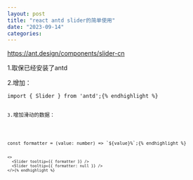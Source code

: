 ```yaml
---
layout: post
title: "react antd slider的简单使用"
date: "2023-09-14"
categories: 
---
```

<p><a href="https://ant.design/components/slider-cn">https://ant.design/components/slider-cn</a></p>

<p>1.取保已经安装了antd</p>

<p>2.增加：</p>

<pre>
<code>import { Slider } from &#39;antd&#39;;{% endhighlight %}

<p><code>3</code>.增加滑动的数据：</p>

<pre>
<code>const formatter = (value: number) =&gt; `${value}%`;{% endhighlight %}

<pre>
<code>&lt;&gt;
  &lt;Slider tooltip={{ formatter }} /&gt;
  &lt;Slider tooltip={{ formatter: null }} /&gt;
&lt;/&gt;{% endhighlight %}

<p>&nbsp;</p>


